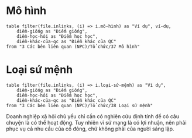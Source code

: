 # Mô hình
```dataview
table filter(file.inlinks, (i) => i.mô-hình) as "Ví dụ", ví-dụ, 
	điểm-giống as "Điểm giống",
	điểm-học-hỏi as "Điểm học học", 
	điểm-khác-của-qc as "Điểm khác của QC" 
from "3 Các bên liên quan (NPC)/Tổ chức/37 Mô hình" 
```
# Loại sứ mệnh
```dataview
table filter(file.inlinks, (i) => i.loại-sứ-mệnh) as "Ví dụ", 
	điểm-giống as "Điểm giống",
	điểm-học-hỏi as "Điểm học học", 
	điểm-khác-của-qc as "Điểm khác của QC" 
from "3 Các bên liên quan (NPC)/Tổ chức/38 Loại sứ mệnh" 
```

Doanh nghiệp xã hội chủ yếu chỉ cần có nghiên cứu định tính để có câu chuyện là có thể hoạt động. Tuy nhiên vì sứ mạng là có lợi nhuận, nên phải phục vụ cả nhu cầu của cổ đông, chứ không phải của người sáng lập.